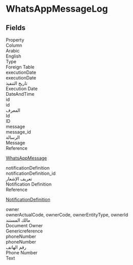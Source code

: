 # WhatsAppMessageLog

<ContentFilter/>

<div class='searchable'>

## Fields

<div class="row header-row">
<div class="cell">Property</div>
<div class="cell">Column</div>
<div class="cell">Arabic</div>
<div class="cell">English</div>
<div class="cell">Type</div>
<div class="cell">Foreign Table</div>
</div><div class="row searchable" id="executionDate">
<div class="cell" data-label="Property">executionDate</div>
<div class="cell" data-label="Column">executionDate</div>
<div class="cell" data-label="Arabic">تاريخ التنفيذ</div>
<div class="cell" data-label="English">Execution Date</div>
<div class="cell" data-label="Type">DateAndTime</div>

</div>

<div class="row searchable" id="id">
<div class="cell" data-label="Property">id</div>
<div class="cell" data-label="Column">id</div>
<div class="cell" data-label="Arabic">المعرف</div>
<div class="cell" data-label="English">Id</div>
<div class="cell" data-label="Type">ID</div>

</div>

<div class="row searchable" id="message">
<div class="cell" data-label="Property">message</div>
<div class="cell" data-label="Column">message_id</div>
<div class="cell" data-label="Arabic">الرسالة</div>
<div class="cell" data-label="English">Message</div>
<div class="cell" data-label="Type">Reference</div>
<div class="cell" data-label="Foreign Table">

 [WhatsAppMessage](/entities/basic-whatsapp/WhatsAppMessage.md) 
</div>
</div>

<div class="row searchable" id="notificationDefinition">
<div class="cell" data-label="Property">notificationDefinition</div>
<div class="cell" data-label="Column">notificationDefinition_id</div>
<div class="cell" data-label="Arabic">تعريف الإشعار</div>
<div class="cell" data-label="English">Notification Definition</div>
<div class="cell" data-label="Type">Reference</div>
<div class="cell" data-label="Foreign Table">

 [NotificationDefinition](/entities/basic/NotificationDefinition.md) 
</div>
</div>

<div class="row searchable" id="owner">
<div class="cell" data-label="Property">owner</div>
<div class="cell gen-ref-column" data-label="Column">ownerActualCode,  ownerCode,  ownerEntityType,  ownerId</div>
<div class="cell" data-label="Arabic"> مالك المستند</div>
<div class="cell" data-label="English"> Document Owner</div>
<div class="cell" data-label="Type">Genericreference</div>

</div>

<div class="row searchable" id="phoneNumber">
<div class="cell" data-label="Property">phoneNumber</div>
<div class="cell" data-label="Column">phoneNumber</div>
<div class="cell" data-label="Arabic">رقم الهاتف</div>
<div class="cell" data-label="English">Phone Number</div>
<div class="cell" data-label="Type">Text</div>

</div>


</div>

